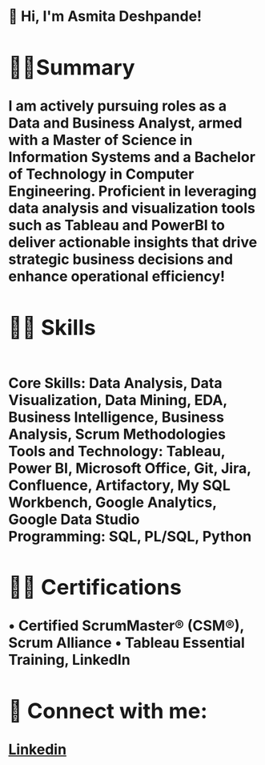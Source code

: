 <h1> 👋 Hi, I'm Asmita Deshpande! <br/><a >
<h2> 🙇‍♂️Summary</h2>
I am actively pursuing roles as a Data and Business Analyst, armed with a Master of Science in Information Systems and a Bachelor of Technology in Computer Engineering. Proficient in leveraging data analysis and visualization tools such as Tableau and PowerBI to deliver actionable insights that drive strategic business decisions and enhance operational efficiency!


<h2>👨‍💻 Skills</h2>
<b><br>Core Skills:</b> Data Analysis, Data Visualization, Data Mining, EDA, Business Intelligence, Business Analysis, Scrum Methodologies
<b><br>Tools and Technology:</b>	Tableau, Power BI, Microsoft Office, Git, Jira, Confluence, Artifactory, My SQL Workbench, Google Analytics, Google Data Studio
<b><br>Programming:</b>	SQL, PL/SQL, Python

<h2>👨‍💻 Certifications </h2>
•	Certified ScrumMaster® (CSM®), Scrum Alliance 
•	Tableau Essential Training, LinkedIn

<h2> 🤳 Connect with me:</h2>

[Linkedin] 


[linkedin]: https://www.linkedin.com/in/asmita-deshpande/



